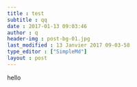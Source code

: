 ```yaml
---
title : test
subtitle : qq
date : 2017-01-13 09:03:46
author : q
header-img : post-bg-01.jpg
last_modified : 13 Janvier 2017 09-03-58
type_editor : ["SimpleMd"]
layout : post
---
```

hello